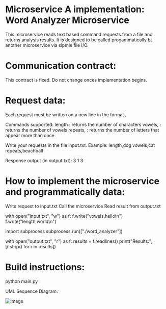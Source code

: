 # Microservice A implementation: Word Analyzer Microservice
This microservice reads text based command requests from a file and returns analysis results. It is designed to be called progammatically bt another microservice via sipmle file I/O.

# Communication contract: 
This contract is fixed. Do not change onces implementation begins.

# Request data: 
Each request must be written on a new line in the format 
<command>,<word>

Commands supported:
length<word> : returns the number of characters
vowels,<word> : returns the number of vowels
repeats,<word> : returns the number of letters that appear more than once

Write your requests in the file input.txt. Example:
length,dog
vowels,cat
repeats,beachball

Response output (in output.txt):
3
1
3

# How to implement the microservice and programmatically data:
Write request to input.txt
Call the microservice 
Read result from output.txt

with open("input.txt", "w") as f:
    f.write("vowels,hello\n")
    f.write("length,world\n")


import subprocess
subprocess.run(["./word_analyzer"])


with open("output.txt", "r") as f:
    results = f.readlines()
    print("Results:", [r.strip() for r in results])

# Build instructions:
python main.py

UML Sequence Diagram:

![image](https://github.com/user-attachments/assets/742bf8ca-1b8f-4381-b83a-685fe596bfbc)


